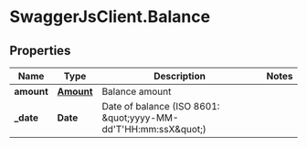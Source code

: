 # SwaggerJsClient.Balance

## Properties
Name | Type | Description | Notes
------------ | ------------- | ------------- | -------------
**amount** | [**Amount**](Amount.md) | Balance amount | 
**_date** | **Date** | Date of balance (ISO 8601: \&quot;yyyy-MM-dd&#39;T&#39;HH:mm:ssX\&quot;) | 


